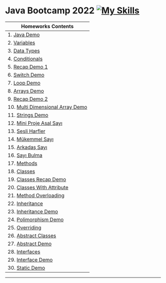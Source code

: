 # Java Bootcamp 2022 [![My Skills](https://skills.thijs.gg/icons?i=java,&theme=light)](https://skills.thijs.gg)

| Homeworks Contents |
| --- |
| 1. [Java Demo](https://github.com/ebubekirdgn/Java-Developer-Training-Camp-2022/tree/main/Homeworks/1-2%20-%20Weeks/1%20-%20javademos/src) |
| 2. [Variables](https://github.com/ebubekirdgn/Java-Developer-Training-Camp-2022/tree/main/Homeworks/1-2%20-%20Weeks/2%20-%20variables/src) |
| 3. [Data Types](https://github.com/ebubekirdgn/Java-Developer-Training-Camp-2022/tree/main/Homeworks/1-2%20-%20Weeks/3%20-%20datatypes/src) |
| 4. [Conditionals](https://github.com/ebubekirdgn/Java-Developer-Training-Camp-2022/tree/main/Homeworks/1-2%20-%20Weeks/4%20-%20conditionals/src) |
| 5. [Recap Demo 1](https://github.com/ebubekirdgn/Java-Developer-Training-Camp-2022/tree/main/Homeworks/1-2%20-%20Weeks/5%20-%20recapDemo1/src) |
| 6. [Switch Demo](https://github.com/ebubekirdgn/Java-Developer-Training-Camp-2022/tree/main/Homeworks/1-2%20-%20Weeks/6%20-%20switchDemo/src)|
| 7. [Loop Demo](https://github.com/ebubekirdgn/Java-Developer-Training-Camp-2022/tree/main/Homeworks/1-2%20-%20Weeks/7%20-%20loopDemo/src) |
| 8. [Arrays Demo](https://github.com/ebubekirdgn/Java-Developer-Training-Camp-2022/tree/main/Homeworks/1-2%20-%20Weeks/8%20-%20arraysDemo/src) |
| 9. [Recap Demo 2](https://github.com/ebubekirdgn/Java-Developer-Training-Camp-2022/tree/main/Homeworks/1-2%20-%20Weeks/9%20-%20reCapDemo2/src) |
| 10. [Multi Dimensional Array Demo](https://github.com/ebubekirdgn/Java-Developer-Training-Camp-2022/tree/main/Homeworks/1-2%20-%20Weeks/10%20-%20multiDimensionalArrayDemo/src)|
| 11. [Strings Demo](https://github.com/ebubekirdgn/Java-Developer-Training-Camp-2022/tree/main/Homeworks/1-2%20-%20Weeks/11%20-%20stringsDemo/src) |
| 12. [Mini Proje Asal Sayı](https://github.com/ebubekirdgn/Java-Developer-Training-Camp-2022/tree/main/Homeworks/1-2%20-%20Weeks/12%20-%20miniProjeAsalSayi/src)  |
| 13. [Sesli Harfler](https://github.com/ebubekirdgn/Java-Developer-Training-Camp-2022/tree/main/Homeworks/1-2%20-%20Weeks/13%20-%20sesliHarfler/src)|
| 14. [Mükemmel Sayı](https://github.com/ebubekirdgn/Java-Developer-Training-Camp-2022/tree/main/Homeworks/1-2%20-%20Weeks/14%20-%20mukemmelSayi/src)  |
| 15. [Arkadaş Sayı](https://github.com/ebubekirdgn/Java-Developer-Training-Camp-2022/tree/main/Homeworks/1-2%20-%20Weeks/15%20-%20arkadasSayilar/src)  |
| 16. [Sayı Bulma](https://github.com/ebubekirdgn/Java-Developer-Training-Camp-2022/tree/main/Homeworks/1-2%20-%20Weeks/16%20-%20sayiBulma/src)  |
| 17. [Methods](https://github.com/ebubekirdgn/Java-Developer-Training-Camp-2022/tree/main/Homeworks/1-2%20-%20Weeks/17%20-%20methods/src)|
| 18. [Classes](https://github.com/ebubekirdgn/Java-Developer-Training-Camp-2022/tree/main/Homeworks/1-2%20-%20Weeks/18%20-%20classes/src)|
| 19. [Classes Recap Demo](https://github.com/ebubekirdgn/Java-Developer-Training-Camp-2022/tree/main/Homeworks/1-2%20-%20Weeks/19%20-%20reCapDemo_Classes/reCapDemo_Classes/src)|
| 20. [Classes With Attribute](https://github.com/ebubekirdgn/Java-Developer-Training-Camp-2022/tree/main/Homeworks/1-2%20-%20Weeks/20%20-%20classesWithAttribute/classesWithAttribute/src)|
| 21. [Method Overloading](https://github.com/ebubekirdgn/Java-Developer-Training-Camp-2022/tree/main/Homeworks/1-2%20-%20Weeks/21%20-%20methodOverloading/methodOverloading/src)  |
| 22. [Inheritance](https://github.com/ebubekirdgn/Java-Developer-Training-Camp-2022/tree/main/Homeworks/1-2%20-%20Weeks/22%20-%20inheritance/inheritance)  |
| 23. [Inheritance Demo](https://github.com/ebubekirdgn/Java-Developer-Training-Camp-2022/tree/main/Homeworks/1-2%20-%20Weeks/23%20-%20inheritanceDemo/inheritanceDemo)  |
| 24. [Polimorphism Demo](https://github.com/ebubekirdgn/Java-Developer-Training-Camp-2022/tree/main/Homeworks/24%20-%20polimorphismDemo/polimorphismDemo)  |
| 25. [Overriding](https://github.com/ebubekirdgn/Java-Developer-Training-Camp-2022/tree/main/Homeworks/25%20-%20Overriding/overriding)  |
| 26. [Abstract Classes](https://github.com/ebubekirdgn/Java-Developer-Training-Camp-2022/tree/main/Homeworks/26%20-%20abstractClasses/abstractClasses)  |
| 27. [Abstract Demo](https://github.com/ebubekirdgn/Java-Developer-Training-Camp-2022/tree/main/Homeworks/27%20-%20abstractDemo/abstractDemo)  |
| 28. [Interfaces](https://github.com/ebubekirdgn/Java-Developer-Training-Camp-2022/tree/main/Homeworks/28%20-%20interfaces/interfaces)  |
| 29. [Interface Demo](https://github.com/ebubekirdgn/Java-Developer-Training-Camp-2022/tree/main/Homeworks/29%20-%20interfaceDemo/interfaceDemo/src)  |
| 30. [Static Demo](https://github.com/ebubekirdgn/Java-Developer-Training-Camp-2022/tree/main/Homeworks/30%20-%20staticDemo/staticDemo/src)  |
<hr>
